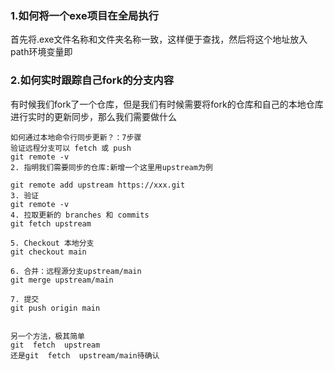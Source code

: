 
### 1.如何将一个exe项目在全局执行
首先将.exe文件名称和文件夹名称一致，这样便于查找，然后将这个地址放入path环境变量即



### 2.如何实时跟踪自己fork的分支内容
有时候我们fork了一个仓库，但是我们有时候需要将fork的仓库和自己的本地仓库进行实时的更新同步，那么我们需要做什么

~~~
如何通过本地命令行同步更新？：7步骤
验证远程分支可以 fetch 或 push
git remote -v
2. 指明我们需要同步的仓库:新增一个这里用upstream为例

git remote add upstream https://xxx.git
3. 验证
git remote -v
4. 拉取更新的 branches 和 commits
git fetch upstream

5. Checkout 本地分支
git checkout main

6. 合并：远程源分支upstream/main
git merge upstream/main

7. 提交
git push origin main


另一个方法，极其简单
git  fetch  upstream
还是git  fetch  upstream/main待确认


~~~